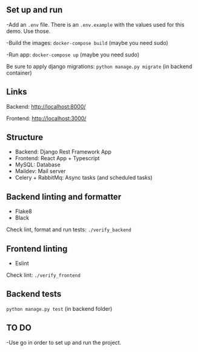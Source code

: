 ## Set up and run

-Add an `.env` file. There is an `.env.example` with the values used for this demo. Use those. 

-Build the images: `docker-compose build` (maybe you need sudo)

-Run app: `docker-compose up` (maybe you need sudo)


Be sure to apply django migrations: `python manage.py migrate` (in backend container)

## Links

Backend: <http://localhost:8000/>

Frontend: <http://localhost:3000/>

## Structure

- Backend: Django Rest Framework App
- Frontend: React App + Typescript
- MySQL: Database
- Maildev: Mail server
- Celery + RabbitMq: Async tasks (and scheduled tasks)

## Backend linting and formatter

- Flake8
- Black

Check lint, format and run tests: `./verify_backend`

## Frontend linting

- Eslint

Check lint: `./verify_frontend`

## Backend tests

`python manage.py test` (in backend folder)

## TO DO

-Use go in order to set up and run the project.
